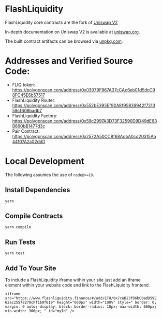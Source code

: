 # FlashLiquidity

FlashLiquidity core contracts are the fork of [Uniswap V2](https://github.com/Uniswap/uniswap-v2-core)

In-depth documentation on Uniswap V2 is available at [uniswap.org](https://uniswap.org/docs).

The built contract artifacts can be browsed via [unpkg.com](https://unpkg.com/browse/@uniswap/v2-core@latest/).

# Addresses and Verified Source Code:

- FLIQ token: https://polygonscan.com/address/0x03079F967A37cCAc6eb01d5dcC98FC45E6b57517
- FlashLiquidity Router: https://polygonscan.com/address/0x552bE393Ef90A8f95836942f731359cf609badb7
- FlashLiquidity Factory: https://polygonscan.com/address/0x59c2997A3D73F32590D9D49dE63B860bB1477d3c
- Pair Contract: https://polygonscan.com/address/0x2572A50CC8f68AdbA0cd20315Aa44107A2a02ddD

# Local Development

The following assumes the use of `node@>=10`.

## Install Dependencies

`yarn`

## Compile Contracts

`yarn compile`

## Run Tests

`yarn test`

## Add To Your Site

To include a FlashLiquidity iframe within your site just add an iframe element within your website code and link to the FlashLiquidity frontend.


`<iframe
  src="https://www.flashliquidity.finance/#/add/ETH/0x7ceB23fD6bC0adD59E62ac25578270cFf1b9f619"
  height="660px"
  width="100%"
  style="
    border: 0;
    margin: 0 auto;
    display: block;
    border-radius: 10px;
    max-width: 600px;
    min-width: 300px;
  "
  id="myId"
/>`
